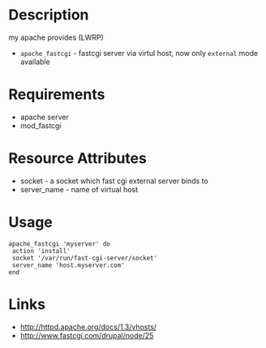 Description
===========
my apache provides (LWRP)

* `apache_fastcgi` - fastcgi server via virtul host, now only `external` mode available
  
Requirements
============

* apache server
* mod_fastcgi

Resource Attributes
===================

* socket - a socket which fast cgi external server binds to
* server_name - name of virtual host 
 
Usage
=====

    apache_fastcgi 'myserver' do 
     action 'install'
     socket '/var/run/fast-cgi-server/socket'
     server_name 'host.myserver.com'
    end


Links
=====

 * http://httpd.apache.org/docs/1.3/vhosts/
 * http://www.fastcgi.com/drupal/node/25

